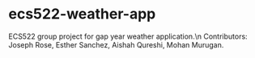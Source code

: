 # ecs522-weather-app
ECS522 group project for gap year weather application.\n
Contributors: Joseph Rose, Esther Sanchez, Aishah Qureshi, Mohan Murugan.
